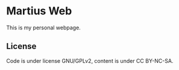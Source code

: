 Martius Web
===========

This is my personal webpage.

License
-------

Code is under license GNU/GPLv2, content is under CC BY-NC-SA.
